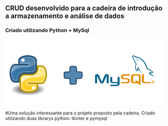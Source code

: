 ## CRUD desenvolvido para a cadeira de introdução a armazenamento e análise de dados
### Criado utilizando Python + MySql

<p align="center">
  <img src="./arquitetura.png" />
</p>

#Uma solução interessante para o projeto proposto pela cadeira. Criado utilizando duas librarys python: tkinter e pymysql
